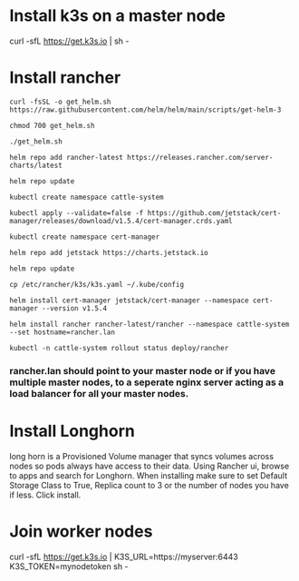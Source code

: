 # Install k3s on a master node
curl -sfL https://get.k3s.io | sh -

# Install rancher
`curl -fsSL -o get_helm.sh https://raw.githubusercontent.com/helm/helm/main/scripts/get-helm-3`

`chmod 700 get_helm.sh`

`./get_helm.sh`

`helm repo add rancher-latest https://releases.rancher.com/server-charts/latest`

`helm repo update`

`kubectl create namespace cattle-system`

`kubectl apply --validate=false -f https://github.com/jetstack/cert-manager/releases/download/v1.5.4/cert-manager.crds.yaml`

`kubectl create namespace cert-manager`

`helm repo add jetstack https://charts.jetstack.io`

`helm repo update`

`cp /etc/rancher/k3s/k3s.yaml ~/.kube/config`

`helm install cert-manager jetstack/cert-manager --namespace cert-manager --version v1.5.4`

`helm install rancher rancher-latest/rancher --namespace cattle-system --set hostname=rancher.lan`

`kubectl -n cattle-system rollout status deploy/rancher`

### rancher.lan should point to your master node or if you have multiple master nodes, to a seperate nginx server acting as a load balancer for all your master nodes.

# Install Longhorn
long horn is a Provisioned Volume manager that syncs volumes across nodes so pods always have access to their data.
Using Rancher ui, browse to apps and search for Longhorn.
When installing make sure to set Default Storage Class to True, Replica count to 3 or the number of nodes you have if less.
Click install.

# Join worker nodes
curl -sfL https://get.k3s.io | K3S_URL=https://myserver:6443 K3S_TOKEN=mynodetoken sh -